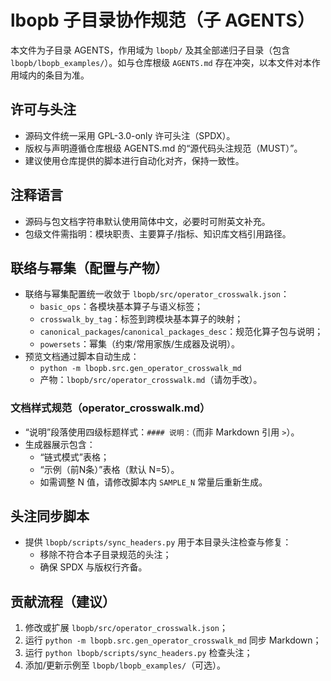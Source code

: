 # lbopb 子目录协作规范（子 AGENTS）

本文件为子目录 AGENTS，作用域为 `lbopb/` 及其全部递归子目录（包含 `lbopb/lbopb_examples/`）。如与仓库根级 `AGENTS.md` 存在冲突，以本文件对本作用域内的条目为准。

## 许可与头注
- 源码文件统一采用 GPL-3.0-only 许可头注（SPDX）。
- 版权与声明遵循仓库根级 AGENTS.md 的“源代码头注规范（MUST）”。
- 建议使用仓库提供的脚本进行自动化对齐，保持一致性。

## 注释语言
- 源码与包文档字符串默认使用简体中文，必要时可附英文补充。
- 包级文件需指明：模块职责、主要算子/指标、知识库文档引用路径。

## 联络与幂集（配置与产物）
- 联络与幂集配置统一收敛于 `lbopb/src/operator_crosswalk.json`：
  - `basic_ops`：各模块基本算子与语义标签；
  - `crosswalk_by_tag`：标签到跨模块基本算子的映射；
  - `canonical_packages`/`canonical_packages_desc`：规范化算子包与说明；
  - `powersets`：幂集（约束/常用家族/生成器及说明）。
- 预览文档通过脚本自动生成：
  - `python -m lbopb.src.gen_operator_crosswalk_md`
  - 产物：`lbopb/src/operator_crosswalk.md`（请勿手改）。

### 文档样式规范（operator_crosswalk.md）
- “说明”段落使用四级标题样式：`#### 说明：`（而非 Markdown 引用 `>`）。
- 生成器展示包含：
  - “链式模式”表格；
  - “示例（前N条）”表格（默认 N=5）。
  - 如需调整 N 值，请修改脚本内 `SAMPLE_N` 常量后重新生成。

## 头注同步脚本
- 提供 `lbopb/scripts/sync_headers.py` 用于本目录头注检查与修复：
  - 移除不符合本子目录规范的头注；
  - 确保 SPDX 与版权行齐备。

## 贡献流程（建议）
1. 修改或扩展 `lbopb/src/operator_crosswalk.json`；
2. 运行 `python -m lbopb.src.gen_operator_crosswalk_md` 同步 Markdown；
3. 运行 `python lbopb/scripts/sync_headers.py` 检查头注；
4. 添加/更新示例至 `lbopb/lbopb_examples/`（可选）。

